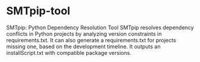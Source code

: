# SMTpip-tool
SMTpip: Python Dependency Resolution Tool  SMTpip resolves dependency conflicts in Python projects by analyzing version constraints in requirements.txt. It can also generate a requirements.txt for projects missing one, based on the development timeline. It outputs an installScript.txt with compatible package versions.
